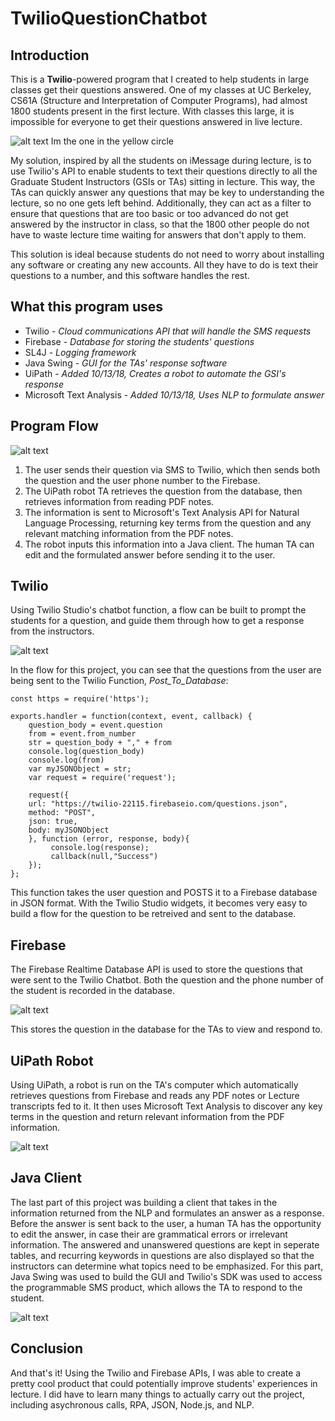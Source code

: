 # TwilioQuestionChatbot

## Introduction
This is a **Twilio**-powered program that I created to help students in large classes get their questions answered.
One of my classes at UC Berkeley, CS61A (Structure and Interpretation of Computer Programs), had almost 1800 students present in the first lecture. With classes this large, it is impossible for everyone to get their questions answered in live lecture.

![alt text](https://imgur.com/OQk4ie8.jpg)
Im the one in the yellow circle

My solution, inspired by all the students on iMessage during lecture, is to use Twilio's API to enable students to text their questions directly to all the Graduate Student Instructors (GSIs or TAs) sitting in lecture. This way, the TAs can quickly answer any questions that may be key to understanding the lecture, so no one gets left behind. Additionally, they can act as a filter to ensure that questions that are too basic or too advanced do not get answered by the instructor in class, so that the 1800 other people do not have to waste lecture time waiting for answers that don't apply to them.

This solution is ideal because students do not need to worry about installing any software or creating any new accounts. All they have to do is text their questions to a number, and this software handles the rest.

## What this program uses
- Twilio -  *Cloud communications API that will handle the SMS requests* 
- Firebase - *Database for storing the students' questions*
- SL4J - *Logging framework*
- Java Swing - *GUI for the TAs' response software*
- UiPath - *Added 10/13/18, Creates a robot to automate the GSI's response*
- Microsoft Text Analysis - *Added 10/13/18, Uses NLP to formulate answer*

## Program Flow
![alt text](https://imgur.com/k7Palol.png)
1. The user sends their question via SMS to Twilio, which then sends both the question and the user phone number to the Firebase. 
2. The UiPath robot TA retrieves the question from the database, then retrieves information from reading PDF notes.
3. The information is sent to Microsoft's Text Analysis API for Natural Language Processing, returning key terms from the question and any relevant matching information from the PDF notes.
4. The robot inputs this information into a Java client. The human TA can edit and the formulated answer before sending it to the user.

## Twilio
Using Twilio Studio's chatbot function, a flow can be built to prompt the students for a question, and guide them through how to get a response from the instructors.

![alt text](https://imgur.com/Jo0YqpM.jpg)

In the flow for this project, you can see that the questions from the user are being sent to the Twilio Function, *Post_To_Database*:
```
const https = require('https');

exports.handler = function(context, event, callback) {
    question_body = event.question
    from = event.from_number
    str = question_body + "," + from
    console.log(question_body)
    console.log(from)
    var myJSONObject = str;
    var request = require('request');
    
    request({
    url: "https://twilio-22115.firebaseio.com/questions.json",
    method: "POST",
    json: true,   
    body: myJSONObject
    }, function (error, response, body){
         console.log(response);
         callback(null,"Success")
    });
};
```
This function takes the user question and POSTS it to a Firebase database in JSON format. With the Twilio Studio widgets, it becomes very easy to build a flow for the question to be retreived and sent to the database.

## Firebase
The Firebase Realtime Database API is used to store the questions that were sent to the Twilio Chatbot. Both the question and the phone number of the student is recorded in the database.

![alt text](https://imgur.com/jKO9ouF.png)

This stores the question in the database for the TAs to view and respond to.

## UiPath Robot
Using UiPath, a robot is run on the TA's computer which automatically retrieves questions from Firebase and reads any PDF notes or Lecture transcripts fed to it. It then uses Microsoft Text Analysis to discover any key terms in the question and return relevant information from the PDF information. 

![alt text](https://imgur.com/XFrkxgM.png)

## Java Client
The last part of this project was building a client that takes in the information returned from the NLP and formulates an answer as a response. Before the answer is sent back to the user, a human TA has the opportunity to edit the answer, in case their are grammatical errors or irrelevant information. The answered and unanswered questions are kept in seperate tables, and recurring keywords in questions are also displayed so that the instructors can determine what topics need to be emphasized. For this part, Java Swing was used to build the GUI and Twilio's SDK was used to access the programmable SMS product, which allows the TA to respond to the student.

![alt text](https://imgur.com/1Ij8RER.jpg)

## Conclusion
And that's it! Using the Twilio and Firebase APIs, I was able to create a pretty cool product that could potentially improve students' experiences in lecture. I did have to learn many things to actually carry out the project, including asychronous calls, RPA, JSON, Node.js, and NLP.
